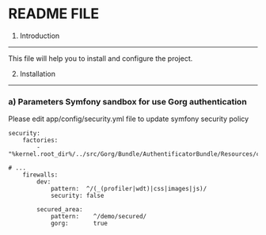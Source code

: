 README FILE
===========

1) Introduction
---------------
This file will help you to install and configure the project.

2) Installation
---------------

### a) Parameters Symfony sandbox for use Gorg authentication

Please edit app/config/security.yml file to update symfony security policy

	security:
	    factories:
	        - "%kernel.root_dir%/../src/Gorg/Bundle/AuthentificatorBundle/Resources/config/security_factories.xml"
	
	# ...
	    firewalls:
	        dev:
	            pattern:  ^/(_(profiler|wdt)|css|images|js)/
	            security: false
	
	        secured_area:
	            pattern:    ^/demo/secured/
	            gorg:       true
